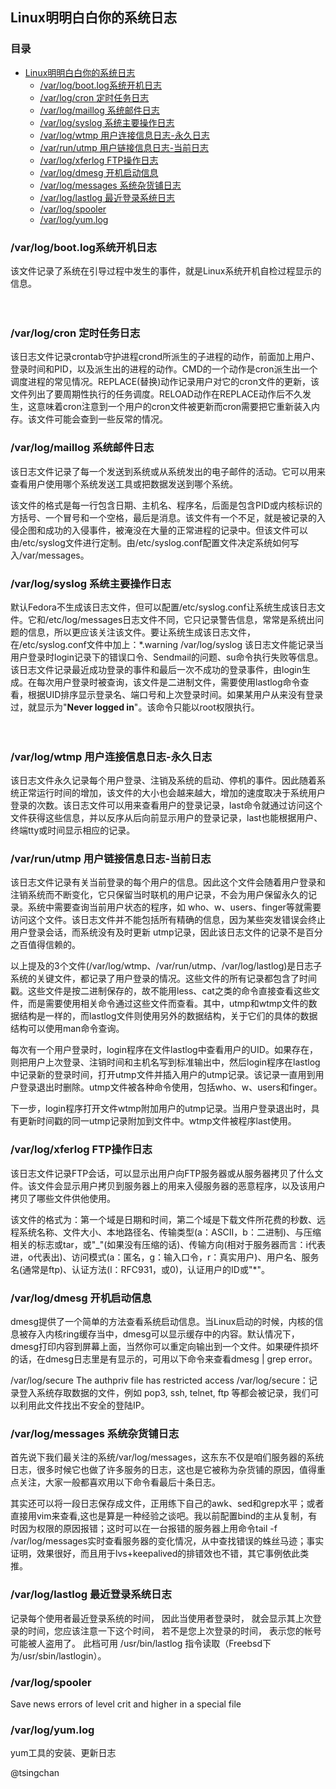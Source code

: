 ## Linux明明白白你的系统日志

### 目录



- [Linux明明白白你的系统日志](#linux明明白白你的系统日志)
    - [/var/log/boot.log系统开机日志](#varlogbootlog系统开机日志)
    - [/var/log/cron 定时任务日志](#varlogcron-定时任务日志)
    - [/var/log/maillog 系统邮件日志](#varlogmaillog-系统邮件日志)
    - [/var/log/syslog 系统主要操作日志](#varlogsyslog-系统主要操作日志)
    - [/var/log/wtmp 用户连接信息日志-永久日志](#varlogwtmp-用户连接信息日志-永久日志)
    - [/var/run/utmp 用户链接信息日志-当前日志](#varrunutmp-用户链接信息日志-当前日志)
    - [/var/log/xferlog FTP操作日志](#varlogxferlog-ftp操作日志)
    - [/var/log/dmesg 开机启动信息](#varlogdmesg-开机启动信息)
    - [/var/log/messages 系统杂货铺日志](#varlogmessages-系统杂货铺日志)
    - [/var/log/lastlog 最近登录系统日志](#varloglastlog-最近登录系统日志)
    - [/var/log/spooler](#varlogspooler)
    - [/var/log/yum.log](#varlogyumlog)



### /var/log/boot.log系统开机日志

该文件记录了系统在引导过程中发生的事件，就是Linux系统开机自检过程显示的信息。

　　
### /var/log/cron 定时任务日志

该日志文件记录crontab守护进程crond所派生的子进程的动作，前面加上用户、登录时间和PID，以及派生出的进程的动作。CMD的一个动作是cron派生出一个调度进程的常见情况。REPLACE(替换)动作记录用户对它的cron文件的更新，该文件列出了要周期性执行的任务调度。RELOAD动作在REPLACE动作后不久发生，这意味着cron注意到一个用户的cron文件被更新而cron需要把它重新装入内存。该文件可能会查到一些反常的情况。

### /var/log/maillog 系统邮件日志

该日志文件记录了每一个发送到系统或从系统发出的电子邮件的活动。它可以用来查看用户使用哪个系统发送工具或把数据发送到哪个系统。


该文件的格式是每一行包含日期、主机名、程序名，后面是包含PID或内核标识的方括号、一个冒号和一个空格，最后是消息。该文件有一个不足，就是被记录的入侵企图和成功的入侵事件，被淹没在大量的正常进程的记录中。但该文件可以由/etc/syslog文件进行定制。由/etc/syslog.conf配置文件决定系统如何写入/var/messages。

### /var/log/syslog 系统主要操作日志

默认Fedora不生成该日志文件，但可以配置/etc/syslog.conf让系统生成该日志文件。它和/etc/log/messages日志文件不同，它只记录警告信息，常常是系统出问题的信息，所以更应该关注该文件。要让系统生成该日志文件，在/etc/syslog.conf文件中加上：*.warning /var/log/syslog 该日志文件能记录当用户登录时login记录下的错误口令、Sendmail的问题、su命令执行失败等信息。该日志文件记录最近成功登录的事件和最后一次不成功的登录事件，由login生成。在每次用户登录时被查询，该文件是二进制文件，需要使用lastlog命令查看，根据UID排序显示登录名、端口号和上次登录时间。如果某用户从来没有登录过，就显示为"**Never logged in**"。该命令只能以root权限执行。


　　
### /var/log/wtmp 用户连接信息日志-永久日志

该日志文件永久记录每个用户登录、注销及系统的启动、停机的事件。因此随着系统正常运行时间的增加，该文件的大小也会越来越大，增加的速度取决于系统用户登录的次数。该日志文件可以用来查看用户的登录记录，last命令就通过访问这个文件获得这些信息，并以反序从后向前显示用户的登录记录，last也能根据用户、终端tty或时间显示相应的记录。

### /var/run/utmp 用户链接信息日志-当前日志

该日志文件记录有关当前登录的每个用户的信息。因此这个文件会随着用户登录和注销系统而不断变化，它只保留当时联机的用户记录，不会为用户保留永久的记录。系统中需要查询当前用户状态的程序，如 who、w、users、finger等就需要访问这个文件。该日志文件并不能包括所有精确的信息，因为某些突发错误会终止用户登录会话，而系统没有及时更新 utmp记录，因此该日志文件的记录不是百分之百值得信赖的。

以上提及的3个文件(/var/log/wtmp、/var/run/utmp、/var/log/lastlog)是日志子系统的关键文件，都记录了用户登录的情况。这些文件的所有记录都包含了时间戳。这些文件是按二进制保存的，故不能用less、cat之类的命令直接查看这些文件，而是需要使用相关命令通过这些文件而查看。其中，utmp和wtmp文件的数据结构是一样的，而lastlog文件则使用另外的数据结构，关于它们的具体的数据结构可以使用man命令查询。

每次有一个用户登录时，login程序在文件lastlog中查看用户的UID。如果存在，则把用户上次登录、注销时间和主机名写到标准输出中，然后login程序在lastlog中记录新的登录时间，打开utmp文件并插入用户的utmp记录。该记录一直用到用户登录退出时删除。utmp文件被各种命令使用，包括who、w、users和finger。

下一步，login程序打开文件wtmp附加用户的utmp记录。当用户登录退出时，具有更新时间戳的同一utmp记录附加到文件中。wtmp文件被程序last使用。

### /var/log/xferlog FTP操作日志

该日志文件记录FTP会话，可以显示出用户向FTP服务器或从服务器拷贝了什么文件。该文件会显示用户拷贝到服务器上的用来入侵服务器的恶意程序，以及该用户拷贝了哪些文件供他使用。

该文件的格式为：第一个域是日期和时间，第二个域是下载文件所花费的秒数、远程系统名称、文件大小、本地路径名、传输类型(a：ASCII，b：二进制)、与压缩相关的标志或tar，或"_"(如果没有压缩的话)、传输方向(相对于服务器而言：i代表进，o代表出)、访问模式(a：匿名，g：输入口令，r：真实用户)、用户名、服务名(通常是ftp)、认证方法(l：RFC931，或0)，认证用户的ID或"*"。

### /var/log/dmesg 开机启动信息
dmesg提供了一个简单的方法查看系统启动信息。当Linux启动的时候，内核的信息被存入内核ring缓存当中，dmesg可以显示缓存中的内容。默认情况下，dmesg打印内容到屏幕上面，当然你可以重定向输出到一个文件。如果硬件损坏的话，在dmesg日志里是有显示的，可用以下命令来查看dmesg | grep error。

/var/log/secure	The authpriv file has restricted access
/var/log/secure：记录登入系统存取数据的文件，例如 pop3, ssh, telnet, ftp 等都会被记录，我们可以利用此文件找出不安全的登陆IP。

### /var/log/messages 系统杂货铺日志

首先说下我们最关注的系统/var/log/messages，这东东不仅是咱们服务器的系统日志，很多时候它也做了许多服务的日志，这也是它被称为杂货铺的原因，值得重点关注，大家一般都喜欢用以下命令看最后十条日志。

其实还可以将一段日志保存成文件，正用练下自己的awk、sed和grep水平；或者直接用vim来查看,这也是算是一种经验之谈吧。我以前配置bind的主从复制，有时因为权限的原因报错；这时可以在一台报错的服务器上用命令tail -f /var/log/messages实时查看服务器的变化情况，从中查找错误的蛛丝马迹；事实证明，效果很好，而且用于lvs+keepalived的排错效也不错，其它事例依此类推。

### /var/log/lastlog 最近登录系统日志
记录每个使用者最近登录系统的时间， 因此当使用者登录时， 就会显示其上次登录的时间，您应该注意一下这个时间， 若不是您上次登录的时间， 表示您的帐号可能被人盗用了。 此档可用 /usr/bin/lastlog 指令读取（Freebsd下为/usr/sbin/lastlogin）。


### /var/log/spooler

Save news errors of level crit and higher in a special file

### /var/log/yum.log

yum工具的安装、更新日志

@tsingchan
